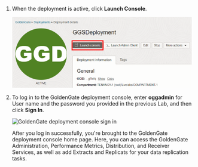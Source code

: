 <!--
    {
        "name":"Create a purge task",
        "description":"Create a purge task"
    }
-->
1.  When the deployment is active, click **Launch Console**.

    ![Deployment launch console](../../../extract/images/02-01-launchconsole.png " ")

2.  To log in to the GoldenGate deployment console, enter **oggadmin** for User name and the password you provided in the previous Lab, and then click **Sign In**.

    ![GoldenGate deployment console sign in](../../../extract/images/02-02-oggadmin.png " ")

    After you log in successfully, you're brought to the GoldenGate deployment console home page. Here, you can access the GoldenGate Administration, Performance Metrics, Distribution, and Receiver Services, as well as add Extracts and Replicats for your data replication tasks.